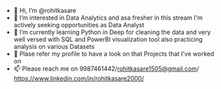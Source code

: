 - 👋 Hi, I’m @rohitkasare 
- 👀 I’m interested in Data Analytics and asa fresher in this stream I'm actively seeking opportunities as Data Analyst
- 🌱 I’m currently learning Python in Deep for cleaning the data and very well versed with SQL and PowerBI visualization tool also practicing analysis on various Datasets
- 💞️ Plase refer my profile to have a look on that Projects that I've worked on
- 📫 Please reach me on 9987461442/rohitkasare1505@gmail.com/ https://www.linkedin.com/in/rohitkasare2000/ 

<!---
rohitkasare/rohitkasare is a ✨ special ✨ repository because its `README.md` (this file) appears on your GitHub profile.
You can click the Preview link to take a look at your changes.
--->
